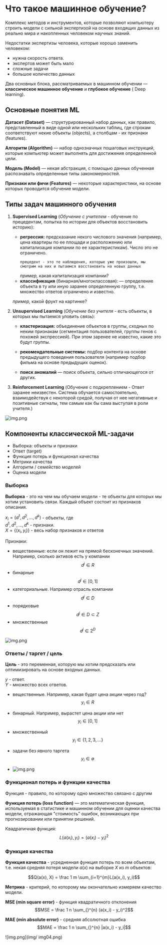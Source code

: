 # Что такое машинное обучение?

Комплекс методов и инструментов, которые позволяют компьютеру строить модели с сильной экспертизой на основе входящих
данных из реально мира и накопленных человеком научных знаний.

Недостатки экспертизы человека, которые хорошо заменить человеком:

- нужна скорость ответа.
- экспертов может быть мало
- сложные задачи
- большое количество данных

Два основных блока, рассматриваемых в машинном обучении — **классическое машинное обучение** и **глубокое обучение** (
Deep
learning).

## Основные понятия ML

**Датасет (Dataset)** — структурированный набор данных, как правило, представленный в виде одной или нескольких таблиц,
где строкам соответствуют некие объекты (objects), а столбцам - их признаки (features).

**Алгоритм (Algorithm)** — набор однозначных пошаговых инструкций, которые компьютер может выполнять для достижения
определенной цели.

**Модель (Model)** — некая абстракция, с помощью данных обученная распознавать определенные типы закономерностей.

**Признаки или фичи (Features)** — некоторые характеристики, на основе которых проводится обучение модели.

## Типы задач машинного обучения

1. **Supervised Learning** (_Обучение с учителем_ - обучение по прецедентам, попытка по истории для объектов
   восстановить историю):
    - **регрессия:** предсказание некого числового значения (например, цена квартиры по ее площади и расположению или
      капитализация компании по ее характеристикам). Число это не ограничено.
      ```
      прецедент - это те наблюдения, которые уже произошли, мы смотрим на них и пытаемся восстановить на новых данных
      ```
      _пример,_ какая капитализация компании?
    - **классификация** (бинарная/многоклассовая): — определение объекта в ту или иную заранее определенную группу, т.е.
      множество ответов ограничено и известно.

   _пример,_ какой фрукт на картинке?

2. **Unsupervised Learning** (_Обучение без учителя_ - есть объекты, в которых мы пытаемся уловить связь):
    - **кластеризация:** объединение объектов в группы, сходных по неким признакам (сегментация пользователей, группы
      генов с похожей экспрессией). При этом заренее не известно, какие это будут группы.

    - **рекомендательные системы:** подбор контента на основе предыдущего поведения пользователя (например подбор фильма
      на основе предыдущих оценок).

    - **поиск аномалий** — поиск объекта, сильно отличающегося от других.

3. **Reinforcement Learning** (Обучение с подкреплением - Ответ заранее неизвестен. Система обучается самостоятельно,
   взаимодействуя с некоторой средой, получая от нее негативные и позитивные сигналы, тем самым как бы сама выступая в
   роли учителя.)

![img.png](img/img00.png)

## Компоненты классической ML-задачи

- Выборка: объекты и признаки
- Ответ (target)
- Функция потерь и функционал качества
- Метрики качества
- Алгоритм / семейство моделей
- Оценка модели

### Выборка

**Выборка** - это на чем мы обучаем модели - те объекты для которых мы хотим установить связи.
Каждый объект состоит из признаков описания.

$x_i = (d^1, d^2,..., d^k)$ - объекты, где  
$d^1, d^2,..., d^k$ - признаки.  
$X = \{(x_i,y_i)\}$ - весь набор признаков и ответов

Признаки:

- вещественные: если он лежит на прямой бесконечных значений. Например, сколько активов есть у компании
  $$d^j \in R$$
- бинарные
  $$d^j \in [0,1]$$
- категориальные. Например отрасль компании
  $$d^j \in D$$
- порядковые
  $$d^j \in D \subset Z$$
- множественные
  $$d^j \in 2^D$$

![img.png](img/img01.png)

### Ответы / таргет / цель

**Цель** - это переменная, которую мы хотим предсказать или оптимизировать на основе входных данных.

$y$ - ответ.  
$Y$ - множество всех ответов.

- вещественные. Например, какая будет цена акции через год?
  $$y_i \in R$$
- бинарный. Например, вырастет цена акции или нет
  $$y_i \in [0,1]$$
- множественный
  $$y_i \in \{1, 2, 3, ...\}$$
- задачи без явного таргета
  $$y_i \in \emptyset$$

- ![img.png](img/img02.png)

### Функционал потерь и функции качества

Функция - правило, по которому одно множество связано с другим

**Функция потерь (loss function)** — это математическая функция, используемая в статистике и машинном обучении для
оценки
качества модели, отражающая "стоимость" ошибок, возникающих при прогнозировании или принятии решений.

Квадратичная функция:
$$L(a(x_i), y_i) = (a(x_i)- y_i)^2$$

### Функция качества

**Функция качества** - усредненная функция потерь по всем объектам, т.е. некая средняя потеря модели $a(x)$ на
выборке $X$ из $m$ объектов:

$$Q(a(x), X) = \frac 1 m \sum_{i=1}^{m}L(a(x_i), y_i)$$

**Метрика** - критерий, по которому мы окончательно измеряем качество модели.  

**MSE (min square error)** - функция квадратичного отклонения  
$$MSE = \frac 1 n \sum_{}^{n} (a(x_i) - y_i)^2$$

**MAE (min absolute error)** - средняя абсолютная ошибка
$$MAE = \frac 1 n \sum_{}^{n} |a(x_i) - y_i|$$

![img.png](img/ img04.png)


